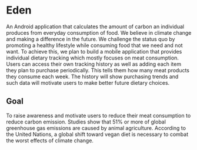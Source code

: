 # Eden
An Android application that calculates the amount of carbon an individual produces from everyday consumption of food.
We believe in climate change and making a difference in the future. We challenge the status quo by promoting a healthy lifestyle while consuming food that we need and not want. To achieve this, we plan to build a mobile application that provides individual dietary tracking which mostly focuses on meat consumption. Users can access their own tracking history as well as adding each item they plan to purchase periodically. This tells them how many meat products they consume each week. The history will show purchasing trends and such data will motivate users to make better future dietary choices.
## Goal
To raise awareness and motivate users to reduce their meat consumption to reduce carbon emission. Studies show that 51% or more of global greenhouse gas emissions are caused by animal agriculture. According to the United Nations, a global shift toward vegan diet is necessary to combat the worst effects of climate change.
